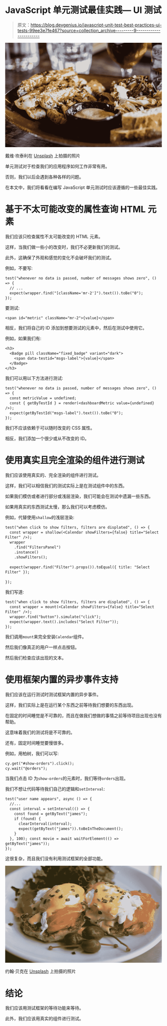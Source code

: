 # JavaScript 单元测试最佳实践— UI 测试

> 原文：<https://blog.devgenius.io/javascript-unit-test-best-practices-ui-tests-99ee3e7fe467?source=collection_archive---------9----------------------->

![](img/396d16953d4eae4fd58d02972b3cf9da.png)

戴维·坎泰利在 [Unsplash](https://unsplash.com?utm_source=medium&utm_medium=referral) 上拍摄的照片

单元测试对于检查我们的应用程序如何工作非常有用。

否则，我们以后会遇到各种各样的问题。

在本文中，我们将看看在编写 JavaScript 单元测试时应该遵循的一些最佳实践。

# 基于不太可能改变的属性查询 HTML 元素

我们应该只检查属性不太可能改变的 HTML 元素。

这样，当我们做一些小的改变时，我们不必更新我们的测试。

此外，这确保了外观和感觉的变化不会破坏我们的测试。

例如，不要写:

```
test("whenever no data is passed, number of messages shows zero", () => {
  // ...
  expect(wrapper.find("[className='mr-2']").text()).toBe("0");
});
```

要测试:

```
<span id="metric" className="mr-2">{value}</span>
```

相反，我们将自己的 ID 添加到想要测试的元素中，然后在测试中使用它。

例如，如果我们有:

```
<h3>
  <Badge pill className="fixed_badge" variant="dark">
    <span data-testid="msgs-label">{value}</span>
  </Badge>
</h3>
```

我们可以用以下方法进行测试:

```
test("whenever no data is passed, number of messages shows zero", () => {
  const metricValue = undefined;
  const { getByTestId } = render(<dashboardMetric value={undefined} />);
  expect(getByTestId("msgs-label").text()).toBe("0");
});
```

我们不应该依赖于可以随时改变的 CSS 属性。

相反，我们添加一个很少或从不改变的 ID。

# 使用真实且完全渲染的组件进行测试

我们应该使用真实的、完全渲染的组件进行测试。

这样，我们可以相信我们的测试实际上是在测试组件中的东西。

如果我们模仿或者进行部分或浅层渲染，我们可能会在测试中遗漏一些东西。

如果用真实的东西测试太慢，那么我们可以考虑模仿。

例如，代替使用`shallow`的浅层渲染:

```
test("when click to show filters, filters are displated", () => {
  const wrapper = shallow(<Calendar showFilters={false} title="Select Filter" />);
  wrapper
    .find("FiltersPanel")
    .instance()
    .showFilters();

  expect(wrapper.find("Filter").props()).toEqual({ title: "Select Filter" });

});
```

我们写道:

```
test("when click to show filters, filters are displated", () => {
  const wrapper = mount(<Calendar showFilters={false} title="Select Filter" />);
  wrapper.find("button").simulate("click");
  expect(wrapper.text().includes("Select Filter"));
});
```

我们调用`mount`来完全安装`Calendar`组件。

然后我们像真正的用户一样点击按钮。

然后我们检查应该出现的文本。

# 使用框架内置的异步事件支持

我们应该在运行测试时测试框架内置的异步事件。

这样，我们实际上是在运行某个东西之前等待我们想要的东西出现。

在固定的时间睡觉是不可靠的，而且在做我们想做的事情之前等待项目出现也没有帮助。

这意味着我们的测试将是不可靠的。

还有，固定时间睡觉要慢很多。

例如，用柏树，我们可以写:

```
cy.get("#show-orders").click();
cy.wait("@orders");
```

当我们点击 ID 为`show-orders`的元素时，我们等待`orders`出现。

我们不想让代码等待我们自己的逻辑和`setInterval`:

```
test("user name appears", async () => {
  //...
  const interval = setInterval(() => {
    const found = getByText("james");
    if (found) {
      clearInterval(interval);
      expect(getByText("james")).toBeInTheDocument();
    }
  }, 100); const movie = await waitForElement(() => getByText("james"));
});
```

这很复杂，而且我们没有利用测试框架的全部功能。

![](img/8d5bbffe74173525a93f0a9bec71bf5b.png)

约翰·贝克在 [Unsplash](https://unsplash.com?utm_source=medium&utm_medium=referral) 上拍摄的照片

# 结论

我们应该用测试框架的等待功能来等待。

此外，我们应该用真实的组件进行测试。